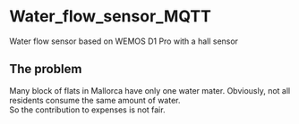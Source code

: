 # Water_flow_sensor_MQTT
Water flow sensor based on WEMOS D1 Pro with a hall sensor

## The problem
Many block of flats in Mallorca have only one water mater. 
Obviously, not all residents consume the same amount of water.  
So the contribution to expenses is not fair.

